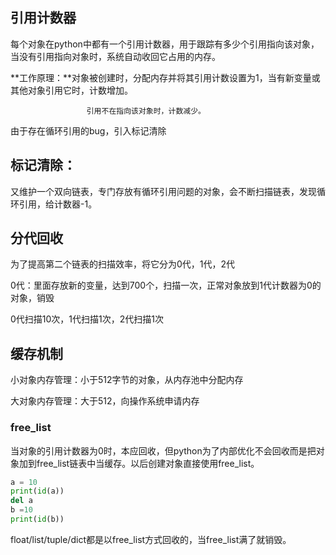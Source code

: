 ## 引用计数器
每个对象在python中都有一个引用计数器，用于跟踪有多少个引用指向该对象，当没有引用指向对象时，系统自动收回它占用的内存。

**工作原理：**对象被创建时，分配内存并将其引用计数设置为1，当有新变量或其他对象引用它时，计数增加。

                     引用不在指向该对象时，计数减少。

由于存在循环引用的bug，引入标记清除

## **标记清除：**
又维护一个双向链表，专门存放有循环引用问题的对象，会不断扫描链表，发现循环引用，给计数器-1。

## 分代回收
为了提高第二个链表的扫描效率，将它分为0代，1代，2代

0代：里面存放新的变量，达到700个，扫描一次，正常对象放到1代计数器为0的对象，销毁

0代扫描10次，1代扫描1次，2代扫描1次





## 缓存机制
小对象内存管理：小于512字节的对象，从内存池中分配内存

大对象内存管理：大于512，向操作系统申请内存

### free_list
当对象的引用计数器为0时，本应回收，但python为了内部优化不会回收而是把对象加到free_list链表中当缓存。以后创建对象直接使用free_list。

```python
a = 10
print(id(a))
del a
b =10
print(id(b))
```

float/list/tuple/dict都是以free_list方式回收的，当free_list满了就销毁。


